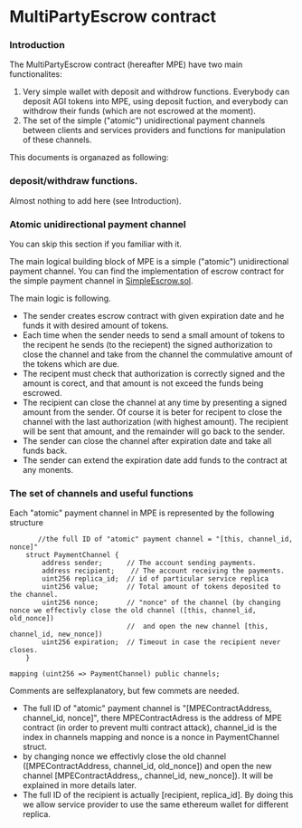 # MultiPartyEscrow contract

### Introduction

The MultiPartyEscrow contract (hereafter MPE) have two main functionalites:

1. Very simple wallet with deposit and withdrow functions. Everybody can deposit AGI
tokens into MPE, using deposit fuction, and everybody can withdrow
their funds (which are not escrowed at the moment).
2. The set of the simple ("atomic") unidirectional payment channels
between clients and services providers and functions for manipulation
of these channels. 

This documents is organazed as following: 

### deposit/withdraw functions.

Almost nothing to add here (see Introduction).  

### Atomic unidirectional payment channel

You can skip this section if you familiar with it.

 The main logical building block of MPE is a simple ("atomic")
unidirectional payment channel. You can find the implementation of
escrow contract for the simple payment channel in
[SimpleEscrow.sol](https://github.com/astroseger/escrow_contracts/blob/master/contracts/SimpleEscrow.sol).

The main logic is following. 

* The sender creates escrow contract with given expiration date and he funds it with
  desired amount of tokens.
* Each time when the sender needs to send a small amount of tokens to
  the recipent he
  sends (to the reciepent) the signed authorization to close the channel and
  take from the channel the commulative amount of the tokens which are due.
* The recipent must check that authorization is correctly signed and
  the amount is corect, and that amount is not exceed the funds being
  escrowed. 
* The recipient can close the channel at any time by presenting a
  signed amount from the sender.  Of course it is beter for recipent to
  close the channel with the last authorization (with highest amount).
  The recipient will be sent that amount, and the remainder will go back
  to the sender.
* The sender can close the channel after expiration date and take all
  funds back.
* The sender can extend the expiration date add funds to the contract at any monents. 

### The set of channels and useful functions

Each "atomic" payment channel in MPE is represented by the following structure 

```Solidity
       //the full ID of "atomic" payment channel = "[this, channel_id, nonce]"
    struct PaymentChannel {
        address sender;      // The account sending payments.
        address recipient;    // The account receiving the payments.
        uint256 replica_id;  // id of particular service replica
        uint256 value;       // Total amount of tokens deposited to the channel. 
        uint256 nonce;       // "nonce" of the channel (by changing nonce we effectivly close the old channel ([this, channel_id, old_nonce])
                             //  and open the new channel [this, channel_id, new_nonce]) 
        uint256 expiration;  // Timeout in case the recipient never closes.
    }

mapping (uint256 => PaymentChannel) public channels;

```

Comments are selfexplanatory, but few commets are needed. 

* The full ID of "atomic" payment channel is "[MPEContractAddress, channel_id, nonce]", there MPEContractAdress is 
  the address of MPE contract (in order to prevent multi contract attack), channel_id is the index in channels mapping and nonce is 
  a nonce in PaymentChannel struct. 
* by changing nonce we effectivly close the old channel ([MPEContractAddress, channel_id, old_nonce])
  and open the new channel [MPEContractAddress,, channel_id, new_nonce]). It will be explained in more details later.
* The full ID of the recipient is actually [recipient, replica_id]. By doing this we allow service provider to use the
  same ethereum wallet for different replica.




